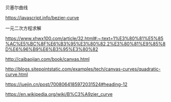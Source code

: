 贝塞尔曲线

https://javascript.info/bezier-curve

一元二次方程求解

https://www.xhwx100.com/article/32.html#:~:text=1%E3%80%81%E5%85%AC%E5%BC%8F%E6%B3%95%E3%80%82,2%E3%80%81%E9%85%8D%E6%96%B9%E6%B3%95%E3%80%82

http://caibaojian.com/book/canvas.html



http://blogs.sitepointstatic.com/examples/tech/canvas-curves/quadratic-curve.html

https://juejin.cn/post/7008064185972031524#heading-12

https://en.wikipedia.org/wiki/B%C3%A9zier_curve